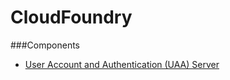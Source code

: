 # CloudFoundry  
###Components  
* [User Account and Authentication (UAA) Server](CloudFoundry-UAA.md)
